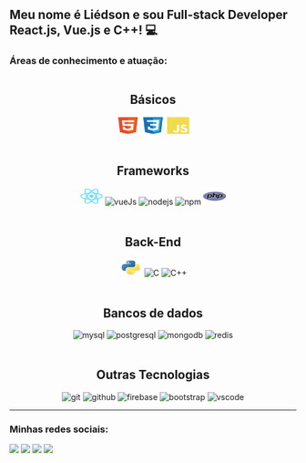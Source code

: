 ## Meu nome é Liédson e sou Full-stack Developer React.js, Vue.js e C++! 💻

### Áreas de conhecimento e atuação:

<div style="display: flex; flex-direction: column; align-items: center; gap: 20px; text-align: center;">
  
  <div>
    <h2>Básicos</h2>
    <img src="https://raw.githubusercontent.com/devicons/devicon/master/icons/html5/html5-original.svg" alt="HTML" height="30" width="40">
    <img src="https://raw.githubusercontent.com/devicons/devicon/master/icons/css3/css3-original.svg" alt="CSS" height="30" width="40">
    <img src="https://raw.githubusercontent.com/devicons/devicon/master/icons/javascript/javascript-plain.svg" alt="Javascript" height="30" width="40">
  </div>
  
  <div>
    <h2>Frameworks</h2>
    <img src="https://raw.githubusercontent.com/devicons/devicon/master/icons/react/react-original.svg" alt="React" height="30" width="40">
    <img src="https://cdn.jsdelivr.net/gh/devicons/devicon/icons/vuejs/vuejs-original.svg" alt="vueJs" height="30" width="40">
    <img src="https://cdn.jsdelivr.net/gh/devicons/devicon/icons/nodejs/nodejs-original.svg" alt="nodejs" height="30" width="40">
    <img src="https://cdn.jsdelivr.net/gh/devicons/devicon/icons/npm/npm-original-wordmark.svg" alt="npm" height="30" width="40">
    <img src="https://raw.githubusercontent.com/devicons/devicon/master/icons/php/php-original.svg" alt="PHP" height="30" width="40">
  </div>
  
  <div>
    <h2>Back-End</h2>
    <img src="https://raw.githubusercontent.com/devicons/devicon/master/icons/python/python-original.svg" alt="Python" height="30" width="40">
    <img src="https://cdn.jsdelivr.net/gh/devicons/devicon/icons/c/c-original.svg" alt="C" height="30" width="40">
    <img src="https://cdn.jsdelivr.net/gh/devicons/devicon/icons/cplusplus/cplusplus-original.svg" alt="C++" height="30" width="40">
  </div>
  
  <div>
    <h2>Bancos de dados</h2>
    <img src="https://cdn.jsdelivr.net/gh/devicons/devicon/icons/mysql/mysql-original-wordmark.svg" alt="mysql" height="30" width="40">
    <img src="https://cdn.jsdelivr.net/gh/devicons/devicon/icons/postgresql/postgresql-original-wordmark.svg" alt="postgresql" height="30" width="40">
    <img src="https://cdn.jsdelivr.net/gh/devicons/devicon/icons/mongodb/mongodb-original-wordmark.svg" alt="mongodb" height="30" width="40">
    <img src="https://cdn.jsdelivr.net/gh/devicons/devicon/icons/redis/redis-original-wordmark.svg" alt="redis" height="30" width="40">
  </div>
  
  <div>
    <h2>Outras Tecnologias</h2>
    <img src="https://cdn.jsdelivr.net/gh/devicons/devicon/icons/git/git-original.svg" alt="git" height="30" width="40">
    <img src="https://cdn.jsdelivr.net/gh/devicons/devicon/icons/github/github-original.svg" alt="github" height="30" width="40">
    <img src="https://cdn.jsdelivr.net/gh/devicons/devicon/icons/firebase/firebase-plain.svg" alt="firebase" height="30" width="40">
    <img src="https://cdn.jsdelivr.net/gh/devicons/devicon/icons/bootstrap/bootstrap-original.svg" alt="bootstrap" height="30" width="40">
    <img src="https://cdn.jsdelivr.net/gh/devicons/devicon/icons/vscode/vscode-original.svg" alt="vscode" height="30" width="40">
  </div>
  
</div>

<hr>
  
 ### Minhas redes sociais:
  
  <div> 
  <a href="https://www.instagram.com/liedson.lb" target="_blank"><img src="https://img.shields.io/badge/-Instagram-%23E4405F?style=for-the-badge&logo=instagram&logoColor=white" target="_blank"></a>
  <a href = "mailto:liedson.b9@gmail.com"><img src="https://img.shields.io/badge/-Gmail-%23333?style=for-the-badge&logo=gmail&logoColor=white" target="_blank"></a>
  <a href="https://www.linkedin.com/in/liedson-barros-3b1175235" target="_blank"><img src="https://img.shields.io/badge/-LinkedIn-%230077B5?style=for-the-badge&logo=linkedin&logoColor=white" target="_blank"></a>
  <a href="https://api.whatsapp.com/send?phone=558698635571" target="_blank"><img src="https://img.shields.io/badge/-WhatsApp-%25B7D24?style=for-the-badge&logo=whatsapp&logoColor=white" target="_blank"></a>
</div>
